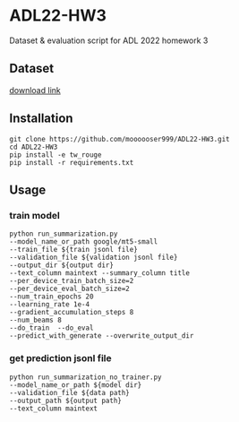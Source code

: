 # ADL22-HW3
Dataset & evaluation script for ADL 2022 homework 3

## Dataset
[download link](https://drive.google.com/file/d/186ejZVADY16RBfVjzcMcz9bal9L3inXC/view?usp=sharing)

## Installation
```
git clone https://github.com/moooooser999/ADL22-HW3.git
cd ADL22-HW3
pip install -e tw_rouge
pip install -r requirements.txt
```


## Usage
### train model
```
python run_summarization.py 
--model_name_or_path google/mt5-small 
--train_file ${train jsonl file}
--validation_file ${validation jsonl file}
--output_dir ${output dir}
--text_column maintext --summary_column title 
--per_device_train_batch_size=2 
--per_device_eval_batch_size=2 
--num_train_epochs 20 
--learning_rate 1e-4 
--gradient_accumulation_steps 8 
--num_beams 8
--do_train  --do_eval 
--predict_with_generate --overwrite_output_dir 
```

### get prediction jsonl file
```
python run_summarization_no_trainer.py 
--model_name_or_path ${model dir} 
--validation_file ${data path}
--output_path ${output path}
--text_column maintext 
```

